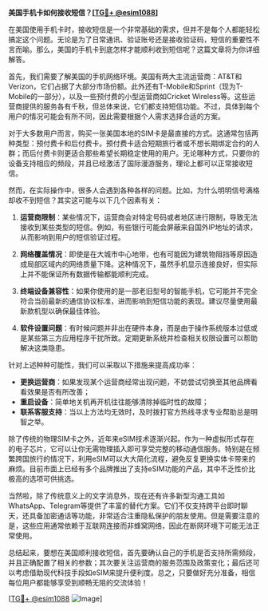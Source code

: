 **美国手机卡如何接收短信？[[TG💪+ @esim1088](https://t.me/s/esim1088)]**

在美国使用手机卡时，接收短信是一个非常基础的需求，但并不是每个人都能轻松搞定这个问题。无论是为了日常通讯、验证账号还是接收验证码，短信的重要性不言而喻。那么，美国的手机卡到底怎样才能顺利收到短信呢？这篇文章将为你详细解答。

首先，我们需要了解美国的手机网络环境。美国有两大主流运营商：AT&T和Verizon，它们占据了大部分市场份额。此外还有T-Mobile和Sprint（现为T-Mobile的一部分），以及一些预付费的小型运营商如Cricket Wireless等。这些运营商提供的服务各有千秋，但总体来说，它们都支持短信功能。不过，具体到每个用户的情况可能会有所不同，因此需要根据个人需求选择合适的方案。

对于大多数用户而言，购买一张美国本地的SIM卡是最直接的方式。这通常包括两种类型：预付费卡和后付费卡。预付费卡适合短期旅行者或不想长期绑定合约的人群；而后付费卡则更适合那些希望长期稳定使用的用户。无论哪种方式，只要你的设备支持相应的频段，并且已经激活了国际漫游服务，理论上都可以正常接收短信。

然而，在实际操作中，很多人会遇到各种各样的问题。比如，为什么明明信号满格却收不到短信？其实这可能与以下几个因素有关：

1. **运营商限制**：某些情况下，运营商会对特定号码或者地区进行限制，导致无法接收到某些类型的短信。例如，有些银行可能会屏蔽来自国外IP地址的请求，从而影响到用户的短信验证过程。
   
2. **网络覆盖情况**：即使是在大城市中心地带，也有可能因为建筑物阻挡等原因造成局部区域内的网络质量下降。这种情况下，虽然手机显示连接良好，但实际上并不能保证所有数据传输都能顺利完成。

3. **终端设备兼容性**：如果你使用的是一部老旧型号的智能手机，它可能并不完全符合当前最新的通信协议标准，进而影响到短信功能的表现。建议尽量使用最新款机型以确保最佳体验。

4. **软件设置问题**：有时候问题并非出在硬件本身，而是由于操作系统版本过低或是某些第三方应用程序干扰所致。定期更新系统并检查相关权限设置可以帮助解决这类隐患。

针对上述种种可能性，我们可以采取以下措施来提高成功率：

- **更换运营商**：如果发现某个运营商经常出现问题，不妨尝试切换至其他品牌看看效果是否有所改善；
- **重启设备**：简单地关机再开机往往能够清除掉临时性的故障；
- **联系客服支持**：当以上方法均无效时，及时拨打官方热线寻求专业帮助总是明智之举。

除了传统的物理SIM卡之外，近年来eSIM技术逐渐兴起。作为一种虚拟形式存在的电子芯片，它可以让你无需物理插入即可享受完整的移动通信服务。特别是在频繁跨国旅行的情况下，利用eSIM可以大大简化流程，避免反复更换实体卡带来的麻烦。目前市面上已经有多个品牌推出了支持eSIM功能的产品，其中不乏性价比极高的选项可供挑选。

当然啦，除了传统意义上的文字消息外，现在还有许多新型沟通工具如WhatsApp、Telegram等提供了丰富的替代方案。它们不仅支持跨平台即时聊天，还具备加密通话等功能，非常适合注重隐私保护的朋友使用。但是需要注意的是，这些应用通常依赖于互联网连接而非蜂窝网络，因此在断网环境下可能无法正常使用。

总结起来，要想在美国顺利接收短信，首先要确认自己的手机是否支持所需频段，并且正确配置了相关的参数；其次要关注运营商的服务范围及政策变化；最后还可以考虑借助现代科技手段如eSIM来提升便利度。总之，只要做好充分准备，相信每位用户都能够享受到顺畅无阻的交流体验！

[[TG💪+ @esim1088](https://t.me/s/esim1088) ![Image](https://i.postimg.cc/4NQfJmqS/Snipaste-2025-05-13-00-14-12.png)]